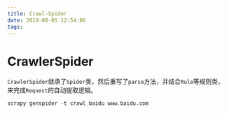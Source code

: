 ```yaml
---
title: Crawl-Spider
date: 2019-08-05 12:54:06
tags:
---
```




# CrawlerSpider

`CrawlerSpider`继承了`Spider`类，然后重写了`parse`方法，并结合`Rule`等规则类，来完成`Request`的自动提取逻辑。

 ```shell
scrapy genspider -t crawl baidu www.baidu.com
 ```

